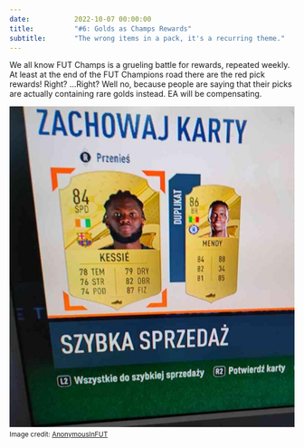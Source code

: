 ```yaml
---
date: 			2022-10-07 00:00:00
title: 			"#6: Golds as Champs Rewards"
subtitle: 		"The wrong items in a pack, it's a recurring theme."
---
```


We all know FUT Champs is a grueling battle for rewards, repeated weekly. At least at the end of the FUT Champions road there are the red pick rewards! Right? ...Right? Well no, because people are saying that their picks are actually containing rare golds instead. EA will be compensating.

<img src="/assets/images/goldchamps.png" alt="Golds in your Champs picks..."/>
<small>Image credit: <a href="https://twitter.com/AnonymousInFUT/status/1578307782478299136" target="_blank">AnonymousInFUT</a></small>